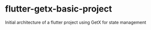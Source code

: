 # flutter-getx-basic-project
Initial architecture of a flutter project using GetX for state management
